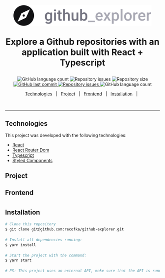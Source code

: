 <h1 align="center">
  <img alt="Github Explorer" title="#repo-image" src="src/assets/logo.svg" width="450px" />
  <p>Explore a Github repositories with an application built with React + Typescript</p>
</h1>


<p align="center">

  <img alt="GitHub language count" src="https://img.shields.io/github/languages/count/recofka/github-explorer?style=flat-square">

  <img alt="Repository issues" src="https://img.shields.io/github/languages/top/recofka/github-explorer?style=flat-square">

  <img alt="Repository size" src="https://img.shields.io/github/repo-size/recofka/github-explorer?style=flat-square">

  <a href="https://github.com/recofka/github-explorer/commits/master">
    <img alt="GitHub last commit" src="https://img.shields.io/github/last-commit/recofka/github-explorer?style=flat-square">
  </a>

  <a href="https://github.com/recofka/github-explorer/issues">
    <img alt="Repository issues" src="https://img.shields.io/github/issues/recofka/github-explorer?style=flat-square">
  </a>

  <img alt="GitHub language count" src="https://img.shields.io/netlify/ba71cfec-1e79-4531-90b2-4af21876a2d8?style=flat-square">

</p>

<p align="center">
  <a href="#technologies">Technologies</a>&nbsp;&nbsp;&nbsp;|&nbsp;&nbsp;
  <a href="#project">Project</a>&nbsp;&nbsp;&nbsp;|&nbsp;&nbsp;
  <a href="#frontend">Frontend</a>&nbsp;&nbsp;&nbsp;|&nbsp;&nbsp;
  <!-- <a href="#goals">Goals</a>&nbsp;&nbsp;&nbsp;|&nbsp;&nbsp; -->
  <!-- <a href="#features">Features</a>&nbsp;&nbsp;&nbsp;|&nbsp;&nbsp; -->
  <a href="#installation">Installation</a>&nbsp;&nbsp;&nbsp;|&nbsp;&nbsp;
</p>

<br>


---

##  Technologies

This project was developed with the following technologies:

- [React](https://reactjs.org)
- [React Router Dom](https://github.com/ReactTraining/react-router#readme)
- [Typescript](https://www.typescriptlang.org/)
- [Styled Components](https://styled-components.com/)



##  Project



##  Frontend
<h1 align="center">

</h1>




<!-- ##  Goals

<p>Goals</p>

## Features

<p>Features</p> -->


##  Installation

```bash
# Clone this repository
$ git clone git@github.com:recofka/github-explorer.git

# Install all dependencies running:
$ yarn install

# Start the project with the command:
$ yarn start

# PS: This project uses an external API, make sure that the API is running for a good functioning of this application

```
